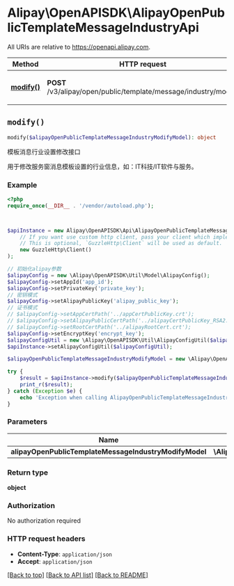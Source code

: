 # Alipay\OpenAPISDK\AlipayOpenPublicTemplateMessageIndustryApi

All URIs are relative to https://openapi.alipay.com.

Method | HTTP request | Description
------------- | ------------- | -------------
[**modify()**](AlipayOpenPublicTemplateMessageIndustryApi.md#modify) | **POST** /v3/alipay/open/public/template/message/industry/modify | 模板消息行业设置修改接口


## `modify()`

```php
modify($alipayOpenPublicTemplateMessageIndustryModifyModel): object
```

模板消息行业设置修改接口

用于修改服务窗消息模板设置的行业信息，如：IT科技/IT软件与服务。

### Example

```php
<?php
require_once(__DIR__ . '/vendor/autoload.php');



$apiInstance = new Alipay\OpenAPISDK\Api\AlipayOpenPublicTemplateMessageIndustryApi(
    // If you want use custom http client, pass your client which implements `GuzzleHttp\ClientInterface`.
    // This is optional, `GuzzleHttp\Client` will be used as default.
    new GuzzleHttp\Client()
);

// 初始化alipay参数
$alipayConfig = new \Alipay\OpenAPISDK\Util\Model\AlipayConfig();
$alipayConfig->setAppId('app_id');
$alipayConfig->setPrivateKey('private_key');
// 密钥模式
$alipayConfig->setAlipayPublicKey('alipay_public_key');
// 证书模式
// $alipayConfig->setAppCertPath('../appCertPublicKey.crt');
// $alipayConfig->setAlipayPublicCertPath('../alipayCertPublicKey_RSA2.crt');
// $alipayConfig->setRootCertPath('../alipayRootCert.crt');
$alipayConfig->setEncryptKey('encrypt_key');
$alipayConfigUtil = new \Alipay\OpenAPISDK\Util\AlipayConfigUtil($alipayConfig);
$apiInstance->setAlipayConfigUtil($alipayConfigUtil);

$alipayOpenPublicTemplateMessageIndustryModifyModel = new \Alipay\OpenAPISDK\Model\AlipayOpenPublicTemplateMessageIndustryModifyModel(); // \Alipay\OpenAPISDK\Model\AlipayOpenPublicTemplateMessageIndustryModifyModel

try {
    $result = $apiInstance->modify($alipayOpenPublicTemplateMessageIndustryModifyModel);
    print_r($result);
} catch (Exception $e) {
    echo 'Exception when calling AlipayOpenPublicTemplateMessageIndustryApi->modify: ', $e->getMessage(), PHP_EOL;
}
```

### Parameters

Name | Type | Description  | Notes
------------- | ------------- | ------------- | -------------
 **alipayOpenPublicTemplateMessageIndustryModifyModel** | **\Alipay\OpenAPISDK\Model\AlipayOpenPublicTemplateMessageIndustryModifyModel**|  | [optional]

### Return type

**object**

### Authorization

No authorization required

### HTTP request headers

- **Content-Type**: `application/json`
- **Accept**: `application/json`

[[Back to top]](#) [[Back to API list]](../../README.md#api-endpoints)
[[Back to README]](../../README.md)
